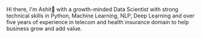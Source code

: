  Hi there, I'm Ashit👋 with a growth-minded Data Scientist with strong technical skills in Python, Machine Learning, NLP, Deep Learning and over five years of experience in telecom and health insurance domain to help business grow and add value.


<!--
**Ashit-cloud/Ashit-cloud** is a ✨ _special_ ✨ repository because its `README.md` (this file) appears on your GitHub profile.

Here are some ideas to get you started:

- 🔭 I’m currently working on ...
- 🌱 I’m currently learning ...
- 👯 I’m looking to collaborate on ...
- 🤔 I’m looking for help with ...
- 💬 Ask me about ...
- 📫 How to reach me: ...
- 😄 Pronouns: ...
- ⚡ Fun fact: ...
-->
